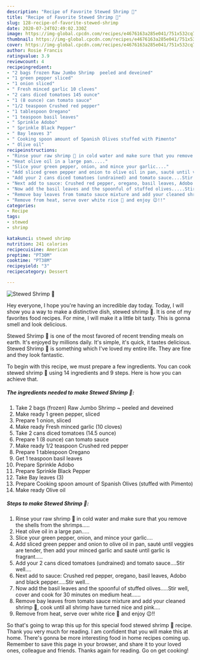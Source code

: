 ```yaml
---
description: "Recipe of Favorite Stewed Shrimp 🍤"
title: "Recipe of Favorite Stewed Shrimp 🍤"
slug: 128-recipe-of-favorite-stewed-shrimp
date: 2020-07-24T02:49:02.330Z
image: https://img-global.cpcdn.com/recipes/e4676163a285e041/751x532cq70/stewed-shrimp-🍤-recipe-main-photo.jpg
thumbnail: https://img-global.cpcdn.com/recipes/e4676163a285e041/751x532cq70/stewed-shrimp-🍤-recipe-main-photo.jpg
cover: https://img-global.cpcdn.com/recipes/e4676163a285e041/751x532cq70/stewed-shrimp-🍤-recipe-main-photo.jpg
author: Rosie Francis
ratingvalue: 3.9
reviewcount: 4
recipeingredient:
- "2 bags frozen Raw Jumbo Shrimp  peeled and deveined"
- "1 green pepper sliced"
- "1 onion sliced"
- " Fresh minced garlic 10 cloves"
- "2 cans diced tomatoes 145 ounce"
- "1 (8 ounce) can tomato sauce"
- "1/2 teaspoon Crushed red pepper"
- "1 tablespoon Oregano"
- "1 teaspoon basil leaves"
- " Sprinkle Adobo"
- " Sprinkle Black Pepper"
- " Bay leaves 3"
- " Cooking spoon amount of Spanish Olives stuffed with Pimento"
- " Olive oil"
recipeinstructions:
- "Rinse your raw shrimp 🍤 in cold water and make sure that you remove the shells from the shrimps....."
- "Heat olive oil in a large pan....."
- "Slice your green pepper, onion, and mince your garlic...."
- "Add sliced green pepper and onion to olive oil in pan, sauté until veggies are tender, then add your minced garlic and sauté until garlic is fragrant....."
- "Add your 2 cans diced tomatoes (undrained) and tomato sauce....Stir well...."
- "Next add to sauce: Crushed red pepper, oregano, basil leaves, Adobo and black pepper.....Stir well..."
- "Now add the basil leaves and the spoonful of stuffed olives.....Stir well, cover and cook for 30 minutes on medium heat......"
- "Remove bay leaves from tomato sauce mixture and add your cleaned shrimp 🍤, cook until all shrimp have turned nice and pink...."
- "Remove from heat, serve over white rice 🍚 and enjoy 😉!!"
categories:
- Recipe
tags:
- stewed
- shrimp

katakunci: stewed shrimp 
nutrition: 241 calories
recipecuisine: American
preptime: "PT30M"
cooktime: "PT38M"
recipeyield: "3"
recipecategory: Dessert

---
```



![Stewed Shrimp 🍤](https://img-global.cpcdn.com/recipes/e4676163a285e041/751x532cq70/stewed-shrimp-🍤-recipe-main-photo.jpg)

Hey everyone, I hope you're having an incredible day today. Today, I will show you a way to make a distinctive dish, stewed shrimp 🍤. It is one of my favorites food recipes. For mine, I will make it a little bit tasty. This is gonna smell and look delicious.

Stewed Shrimp 🍤 is one of the most favored of recent trending meals on earth. It's enjoyed by millions daily. It's simple, it's quick, it tastes delicious. Stewed Shrimp 🍤 is something which I've loved my entire life. They are fine and they look fantastic.




To begin with this recipe, we must prepare a few ingredients. You can cook stewed shrimp 🍤 using 14 ingredients and 9 steps. Here is how you can achieve that.

<!--inarticleads1-->

##### The ingredients needed to make Stewed Shrimp 🍤:

1. Take 2 bags (frozen) Raw Jumbo Shrimp ~ peeled and deveined
1. Make ready 1 green pepper, sliced
1. Prepare 1 onion, sliced
1. Make ready  Fresh minced garlic (10 cloves)
1. Take 2 cans diced tomatoes (14.5 ounce)
1. Prepare 1 (8 ounce) can tomato sauce
1. Make ready 1/2 teaspoon Crushed red pepper
1. Prepare 1 tablespoon Oregano
1. Get 1 teaspoon basil leaves
1. Prepare  Sprinkle Adobo
1. Prepare  Sprinkle Black Pepper
1. Take  Bay leaves (3)
1. Prepare  Cooking spoon amount of Spanish Olives (stuffed with Pimento)
1. Make ready  Olive oil




<!--inarticleads2-->

##### Steps to make Stewed Shrimp 🍤:

1. Rinse your raw shrimp 🍤 in cold water and make sure that you remove the shells from the shrimps.....
1. Heat olive oil in a large pan.....
1. Slice your green pepper, onion, and mince your garlic....
1. Add sliced green pepper and onion to olive oil in pan, sauté until veggies are tender, then add your minced garlic and sauté until garlic is fragrant.....
1. Add your 2 cans diced tomatoes (undrained) and tomato sauce....Stir well....
1. Next add to sauce: Crushed red pepper, oregano, basil leaves, Adobo and black pepper.....Stir well...
1. Now add the basil leaves and the spoonful of stuffed olives.....Stir well, cover and cook for 30 minutes on medium heat......
1. Remove bay leaves from tomato sauce mixture and add your cleaned shrimp 🍤, cook until all shrimp have turned nice and pink....
1. Remove from heat, serve over white rice 🍚 and enjoy 😉!!




So that's going to wrap this up for this special food stewed shrimp 🍤 recipe. Thank you very much for reading. I am confident that you will make this at home. There's gonna be more interesting food in home recipes coming up. Remember to save this page in your browser, and share it to your loved ones, colleague and friends. Thanks again for reading. Go on get cooking!

